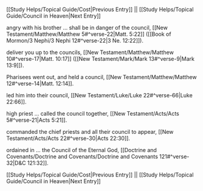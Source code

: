 [[Study Helps/Topical Guide/Cost|Previous Entry]]  ||  [[Study Helps/Topical Guide/Council in Heaven|Next Entry]]

 angry with his brother ... shall be in danger of the council, [[New Testament/Matthew/Matthew 5#^verse-22|Matt. 5:22]] ([[Book of Mormon/3 Nephi/3 Nephi 12#^verse-22|3 Ne. 12:22]]).

 deliver you up to the councils, [[New Testament/Matthew/Matthew 10#^verse-17|Matt. 10:17]] ([[New Testament/Mark/Mark 13#^verse-9|Mark 13:9]]).

 Pharisees went out, and held a council, [[New Testament/Matthew/Matthew 12#^verse-14|Matt. 12:14]].

 led him into their council, [[New Testament/Luke/Luke 22#^verse-66|Luke 22:66]].

 high priest ... called the council together, [[New Testament/Acts/Acts 5#^verse-21|Acts 5:21]].

 commanded the chief priests and all their council to appear, [[New Testament/Acts/Acts 22#^verse-30|Acts 22:30]].

 ordained in ... the Council of the Eternal God, [[Doctrine and Covenants/Doctrine and Covenants/Doctrine and Covenants 121#^verse-32|D&C 121:32]].

[[Study Helps/Topical Guide/Cost|Previous Entry]]  ||  [[Study Helps/Topical Guide/Council in Heaven|Next Entry]]